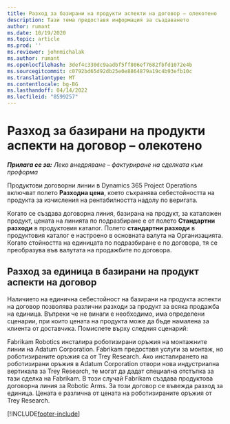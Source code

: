 ```yaml
---
title: Разход за базирани на продукти аспекти на договор – олекотено
description: Тази тема предоставя информация за създаването
author: rumant
ms.date: 10/19/2020
ms.topic: article
ms.prod: ''
ms.reviewer: johnmichalak
ms.author: rumant
ms.openlocfilehash: 3def4c330dc9aadbf5ff806ef7682fbfd1072e4b
ms.sourcegitcommit: c0792bd65d92db25e0e8864879a19c4b93efb10c
ms.translationtype: MT
ms.contentlocale: bg-BG
ms.lasthandoff: 04/14/2022
ms.locfileid: "8599257"
---
```

# <a name="cost-product-based-contract-lines---lite"></a>Разход за базирани на продукти аспекти на договор – олекотено

_**Прилага се за:** Леко внедряване – фактуриране на сделката към проформа_


Продуктови договорни линии в Dynamics 365 Project Operations включват полето **Разходна цена**, което съхранява себестойността на продукта за изчисления на рентабилността надолу по веригата.

Когато се създава договорна линия, базирана на продукт, за каталожен продукт, цената на линията по подразбиране е от полето **Стандартни разходи** в продуктовия каталог. Полето **стандартни разходи** в продуктовия каталог е настроено в основната валута на Организацията. Когато стойността на единицата по подразбиране е по договора, тя се преобразува във валутата на продажбите по договора.

## <a name="unit-cost-on-a-product-based-contract-line"></a>Разход за единица в базирани на продукт аспекти на договор

Наличието на единична себестойност на базирани на продукта аспекти на договор позволява различни разходи за продукт за всяка продажба на единица. Въпреки че не винаги е необходимо, има определени сценарии, при които цената на продукта може да бъде намалена за клиента от доставчика. Помислете върху следния сценарий:

Fabrikam Robotics инсталира роботизирани оръжия на монтажните линии на Adatum Corporation. Fabrikam предоставя услуги за монтаж, но роботизираните оръжия са от Trey Research. Ако инсталирането на роботизирани оръжия в Adatum Corporation отвори нова индустриална вертикала за Trey Research, те могат да дадат специална отстъпка за тази сделка на Fabrikam. В този случай Fabrikam създава продуктова договорна линия за Robotic Arms. За този договор се въвежда разход за единица. Цената е различна от цената на роботизираните оръжия от Trey Research.


[!INCLUDE[footer-include](../../includes/footer-banner.md)]